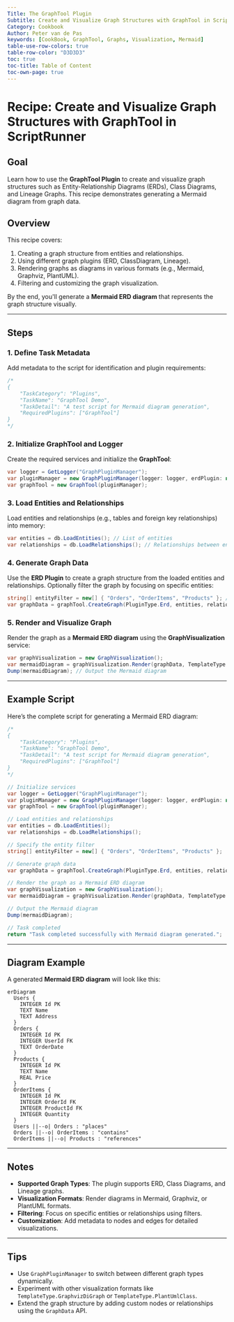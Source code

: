 ```yaml
---
Title: The GraphTool Plugin
Subtitle: Create and Visualize Graph Structures with GraphTool in ScriptRunner
Category: Cookbook
Author: Peter van de Pas
keywords: [CookBook, GraphTool, Graphs, Visualization, Mermaid]
table-use-row-colors: true
table-row-color: "D3D3D3"
toc: true
toc-title: Table of Content
toc-own-page: true
---
```


# Recipe: Create and Visualize Graph Structures with GraphTool in ScriptRunner

## Goal

Learn how to use the **GraphTool Plugin** to create and visualize graph structures such as 
Entity-Relationship Diagrams (ERDs), Class Diagrams, and Lineage Graphs. 
This recipe demonstrates generating a Mermaid diagram from graph data.

## Overview

This recipe covers:
1. Creating a graph structure from entities and relationships.
2. Using different graph plugins (ERD, ClassDiagram, Lineage).
3. Rendering graphs as diagrams in various formats (e.g., Mermaid, Graphviz, PlantUML).
4. Filtering and customizing the graph visualization.

By the end, you'll generate a **Mermaid ERD diagram** that represents the graph structure visually.

---

## Steps

### 1. Define Task Metadata

Add metadata to the script for identification and plugin requirements:

```csharp
/*
{
    "TaskCategory": "Plugins",
    "TaskName": "GraphTool Demo",
    "TaskDetail": "A test script for Mermaid diagram generation",
    "RequiredPlugins": ["GraphTool"]
}
*/
```

### 2. Initialize GraphTool and Logger

Create the required services and initialize the **GraphTool**:

```csharp
var logger = GetLogger("GraphPluginManager");
var pluginManager = new GraphPluginManager(logger: logger, erdPlugin: new ErdPlugin());
var graphTool = new GraphTool(pluginManager);
```

### 3. Load Entities and Relationships

Load entities and relationships (e.g., tables and foreign key relationships) into memory:

```csharp
var entities = db.LoadEntities(); // List of entities
var relationships = db.LoadRelationships(); // Relationships between entities
```

### 4. Generate Graph Data

Use the **ERD Plugin** to create a graph structure from the loaded entities and relationships. 
Optionally filter the graph by focusing on specific entities:

```csharp
string[] entityFilter = new[] { "Orders", "OrderItems", "Products" }; // Focused entities
var graphData = graphTool.CreateGraph(PluginType.Erd, entities, relationships, entityFilter);
```

### 5. Render and Visualize Graph

Render the graph as a **Mermaid ERD diagram** using the **GraphVisualization** service:

```csharp
var graphVisualization = new GraphVisualization();
var mermaidDiagram = graphVisualization.Render(graphData, TemplateType.MermaidErd);
Dump(mermaidDiagram); // Output the Mermaid diagram
```

---

## Example Script

Here’s the complete script for generating a Mermaid ERD diagram:

```csharp
/*
{
    "TaskCategory": "Plugins",
    "TaskName": "GraphTool Demo",
    "TaskDetail": "A test script for Mermaid diagram generation",
    "RequiredPlugins": ["GraphTool"]
}
*/

// Initialize services
var logger = GetLogger("GraphPluginManager");
var pluginManager = new GraphPluginManager(logger: logger, erdPlugin: new ErdPlugin());
var graphTool = new GraphTool(pluginManager);

// Load entities and relationships
var entities = db.LoadEntities();
var relationships = db.LoadRelationships();

// Specify the entity filter
string[] entityFilter = new[] { "Orders", "OrderItems", "Products" };

// Generate graph data
var graphData = graphTool.CreateGraph(PluginType.Erd, entities, relationships, entityFilter);

// Render the graph as a Mermaid ERD diagram
var graphVisualization = new GraphVisualization();
var mermaidDiagram = graphVisualization.Render(graphData, TemplateType.MermaidErd);

// Output the Mermaid diagram
Dump(mermaidDiagram);

// Task completed
return "Task completed successfully with Mermaid diagram generated.";
```

---

## Diagram Example

A generated **Mermaid ERD diagram** will look like this:

```mermaid
erDiagram
  Users {
    INTEGER Id PK
    TEXT Name 
    TEXT Address
  }
  Orders {
    INTEGER Id PK
    INTEGER UserId FK
    TEXT OrderDate
  }
  Products {
    INTEGER Id PK
    TEXT Name
    REAL Price
  }
  OrderItems {
    INTEGER Id PK
    INTEGER OrderId FK
    INTEGER ProductId FK
    INTEGER Quantity
  }
  Users ||--o| Orders : "places"
  Orders ||--o| OrderItems : "contains"
  OrderItems ||--o| Products : "references"
```

---

## Notes

- **Supported Graph Types**: The plugin supports ERD, Class Diagrams, and Lineage graphs.
- **Visualization Formats**: Render diagrams in Mermaid, Graphviz, or PlantUML formats.
- **Filtering**: Focus on specific entities or relationships using filters.
- **Customization**: Add metadata to nodes and edges for detailed visualizations.

---

## Tips

- Use `GraphPluginManager` to switch between different graph types dynamically.
- Experiment with other visualization formats like `TemplateType.GraphvizDiGraph` or `TemplateType.PlantUmlClass`.
- Extend the graph structure by adding custom nodes or relationships using the `GraphData` API.
